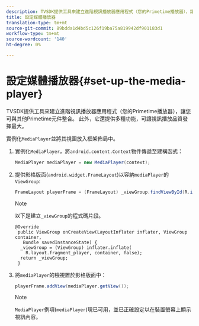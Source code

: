 ```yaml
---
description: TVSDK提供工具來建立進階視訊播放器應用程式（您的Primetime播放器），讓您可與其他Primetime元件整合。 此外，它還提供多種功能，可讓視訊播放品質發揮最大。
title: 設定媒體播放器
translation-type: tm+mt
source-git-commit: 89bdda1d4bd5c126f19ba75a819942df901183d1
workflow-type: tm+mt
source-wordcount: '140'
ht-degree: 0%

---
```



# 設定媒體播放器{#set-up-the-media-player}

TVSDK提供工具來建立進階視訊播放器應用程式（您的Primetime播放器），讓您可與其他Primetime元件整合。 此外，它還提供多種功能，可讓視訊播放品質發揮最大。

<!--<a id="section_1FE83A68DE624F20B52C0959851F5699"></a>-->

實例化`MediaPlayer`並將其視圖放入框架佈局中。

1. 實例化`MediaPlayer`，將`android.content.Context`物件傳遞至建構函式：

   ```java
   MediaPlayer mediaPlayer = new MediaPlayer(context);
   ```

1. 提供影格版面(`android.widget.FrameLayout`)以容納`mediaPlayer`的`ViewGroup`:

   ```java
   FrameLayout playerFrame = (FrameLayout) _viewGroup.findViewById(R.id.playerFrame);
   ```

   >[!NOTE]
   >
   >以下是建立`_viewGroup`的程式碼片段。

   ```
   @Override 
    public ViewGroup onCreateView(LayoutInflater inflater, ViewGroup container, 
      Bundle savedInstanceState) { 
     _viewGroup = (ViewGroup) inflater.inflate( 
       R.layout.fragment_player, container, false); 
     return _viewGroup; 
    }
   ```

1. 將`mediaPlayer`的檢視置於影格版面中：

   ```java
   playerFrame.addView(mediaPlayer.getView());
   ```

   >[!NOTE]
   >
   >`MediaPlayer`例項(`mediaPlayer`)現已可用，並已正確設定以在裝置螢幕上顯示視訊內容。